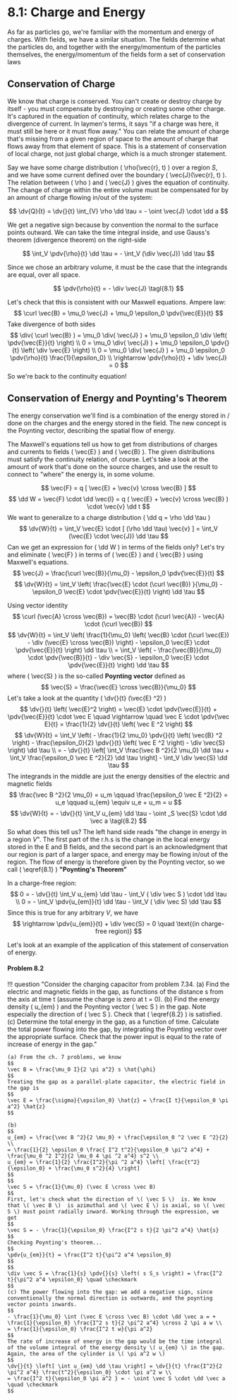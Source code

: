 # 8.1: Charge and Energy

As far as particles go, we're familiar with the momentum and energy of charges. With fields, we have a similar situation. The fields determine what the particles do, and together with the energy/momentum of the particles themselves, the energy/momentum of the fields form a set of conservation laws

## Conservation of Charge

We know that charge is conserved. You can't create or destroy charge by itself - you must compensate by destroying or creating some other charge. It's captured in the equation of continuity, which relates charge to the divergence of current. In laymen's terms, it says "if a charge was here, it must still be here or it must flow away." You can relate the amount of charge that's missing from a given region of space to the amount of charge that flows away from that element of space. This is a statement of conservation of local charge, not just global charge, which is a much stronger statement.

Say we have some charge distribution \( \rho(\vec{r}, t) \) over a region _S_, and we have some current defined over the boundary \( \vec{J}(\vec{r}, t) \). The relation between \( \rho \) and \( \vec{J} \) gives the equation of continuity. The change of charge within the entire volume must be compensated for by an amount of charge flowing in/out of the system:

$$
\dv{Q}{t} = \dv{}{t} \int_{V} \rho \dd \tau = - \oint \vec{J} \cdot \dd a
$$

We get a negative sign because by convention the normal to the surface points outward. We can take the time integral inside, and use Gauss's theorem (divergence theorem) on the right-side

$$
\int_V \pdv{\rho}{t} \dd \tau = - \int_V (\div \vec{J}) \dd \tau
$$

Since we chose an arbitrary volume, it must be the case that the integrands are equal, over all space.

$$
\pdv{\rho}{t} = - \div \vec{J} \tagl{8.1}
$$

Let's check that this is consistent with our Maxwell equations. Ampere law:
$$
\curl \vec{B} = \mu_0 \vec{J} + \mu_0 \epsilon_0 \pdv{\vec{E}}{t}
$$
Take divergence of both sides
$$
\div( \curl \vec{B} ) = \mu_0 \div( \vec{J} ) + \mu_0 \epsilon_0 \div \left( \pdv{\vec{E}}{t} \right) \\
0 = \mu_0 \div( \vec{J} ) + \mu_0 \epsilon_0 \pdv{}{t} \left( \div \vec{E} \right) \\
0 = \mu_0 \div( \vec{J} ) + \mu_0 \epsilon_0 \pdv{\rho}{t} \frac{1}{\epsilon_0} \\
\rightarrow \pdv{\rho}{t} + \div \vec{J} = 0
$$
So we're back to the continuity equation!

## Conservation of Energy and Poynting's Theorem

The energy conservation we'll find is a combination of the energy stored in / done on the charges and the energy stored in the field. The new concept is the Poynting vector, describing the spatial flow of energy.

The Maxwell's equations tell us how to get from distributions of charges and currents to fields \( \vec{E} \) and \( \vec{B} \). The given distributions must satisfy the continuity relation, of course. Let's take a look at the amount of work that's done on the source charges, and use the result to connect to "where" the energy is, in some volume.

$$
\vec{F} = q [ \vec{E} + \vec{v} \cross \vec{B} ]
$$
$$
\dd W = \vec{F} \cdot \dd \vec{l} = q ( \vec{E} + \vec{v} \cross \vec{B} ) \cdot \vec{v} \dd t
$$
We want to generalize to a charge distribution \( \dd q = \rho \dd \tau \) 
$$
\dv{W}{t} = \int_V \vec{E} \cdot [ (\rho \dd \tau) \vec{v} ] = \int_V (\vec{E} \cdot \vec{J}) \dd \tau
$$
Can we get an expression for \( \dd W \) in terms of the fields only? Let's try and eliminate \( \vec{F} \) in terms of \( \vec{E} \) and \( \vec{B} \) using Maxwell's equations.
$$
\vec{J} = \frac{\curl \vec{B}}{\mu_0} - \epsilon_0 \pdv{\vec{E}}{t}
$$
$$
\dv{W}{t} = \int_V \left( \frac{\vec{E} \cdot (\curl \vec{B}) }{\mu_0} - \epsilon_0 \vec{E} \cdot \pdv{\vec{E}}{t} \right) \dd \tau
$$

Using vector identity
$$
\curl (\vec{A} \cross \vec{B}) = \vec{B} \cdot (\curl \vec{A}) - \vec{A} \cdot (\curl \vec{B})
$$
$$
\dv{W}{t} = \int_V \left( \frac{1}{\mu_0} \left( \vec{B} \cdot (\curl \vec{E}) - \div (\vec{E} \cross \vec{B}) \right) - \epsilon_0 \vec{E} \cdot \pdv{\vec{E}}{t} \right) \dd \tau \\
= \int_V \left( - \frac{\vec{B}}{\mu_0} \cdot \pdv{\vec{B}}{t} - \div \vec{S} - \epsilon_0 \vec{E} \cdot \pdv{\vec{E}}{t} \right) \dd \tau
$$
where \( \vec{S} \) is the so-called __Poynting vector__ defined as
$$
\vec{S} = \frac{\vec{E} \cross \vec{B}}{\mu_0}
$$
Let's take a look at the quantity \( \dv{}{t} (\vec{E} ^2) \) 
$$
\dv{}{t} \left( \vec{E}^2 \right) = \vec{E} \cdot \pdv{\vec{E}}{t} + \pdv{\vec{E}}{t} \cdot \vec E \quad \rightarrow \quad \vec E \cdot \pdv{\vec E}{t} = \frac{1}{2} \dv{}{t} \left( \vec E ^2 \right)
$$
$$
\dv{W}{t} = \int_V  \left( - \frac{1}{2 \mu_0} \pdv{}{t} \left( \vec{B} ^2 \right) - \frac{\epsilon_0}{2} \pdv{}{t} \left( \vec E ^2 \right) - \div \vec{S} \right) \dd \tau \\
 = - \dv{}{t} \left[ \int_V \frac{\vec B ^2}{2 \mu_0} \dd \tau + \int_V \frac{\epsilon_0 \vec E ^2}{2} \dd \tau \right] - \int_V \div \vec{S} \dd \tau
$$
The integrands in the middle are just the energy densities of the electric and magnetic fields
$$
\frac{\vec B ^2}{2 \mu_0} = u_m \qquad \frac{\epsilon_0 \vec E ^2}{2}  = u_e \qquad u_{em} \equiv u_e + u_m = u
$$
$$
\dv{W}{t} = - \dv{}{t} \int_V u_{em} \dd \tau - \oint _S \vec{S} \cdot \dd \vec a \tagl{8.2}
$$
So what does this tell us? The left hand side reads "the change in energy in a region _V_". The first part of the r.h.s is the change in the local energy stored in the E and B fields, and the second part is an acknowledgment that our region is part of a larger space, and energy may be flowing in/out of the region. The flow of energy is therefore given by the Poynting vector, so we call \( \eqref{8.1} \) __"Poynting's Theorem"__

In a charge-free region:
$$
0 = - \dv{}{t} \int_V u_{em} \dd \tau - \int_V ( \div \vec S ) \cdot \dd \tau \\
0 = - \int_V \pdv{u_{em}}{t} \dd \tau - \int_V ( \div \vec S) \dd \tau
$$
Since this is true for any arbitrary _V_, we have
$$
\rightarrow \pdv{u_{em}}{t} + \div \vec{S} = 0 \quad \text{(in charge-free region)}
$$

Let's look at an example of the application of this statement of conservation of energy.

#### Problem 8.2

!!! question "Consider the charging capacitor from problem 7.34. (a) Find the electric and magnetic fields in the gap, as functions of the distance s from the axis at time t (assume the charge is zero at t = 0). (b) Find the energy density \( u_{em} \) and the Poynting vector \( \vec S \) in the gap. Note especially the direction of \( \vec S \). Check that \( \eqref{8.2} \) is satisfied. (c) Determine the total energy in the gap, as a function of time. Calculate the total power flowing into the gap, by integrating the Poynting vector over the appropriate surface. Check that the power input is equal to the rate of increase of energy in the gap."
    
    (a) From the ch. 7 problems, we know
    $$
    \vec B = \frac{\mu_0 I}{2 \pi a^2} s \hat{\phi}
    $$
    Treating the gap as a parallel-plate capacitor, the electric field in the gap is
    $$
    \vec E = \frac{\sigma}{\epsilon_0} \hat{z} = \frac{I t}{\epsilon_0 \pi a^2} \hat{z}
    $$

    (b)
    $$
    u_{em} = \frac{\vec B ^2}{2 \mu_0} + \frac{\epsilon_0 ^2 \vec E ^2}{2}  \\
    = \frac{1}{2} \epsilon_0 \frac{ I^2 t^2}{\epsilon_0 \pi^2 a^4} + \frac{\mu_0 ^2 I^2}{2 \mu_0 4 \pi ^2 a^4} s^2 \\
    u_{em} = \frac{1}{2} \frac{I^2}{\pi ^2 a^4} \left[ \frac{t^2}{\epsilon_0} + \frac{\mu_0 s^2}{4} \right]
    $$
    $$
    \vec S = \frac{1}{\mu_0} (\vec E \cross \vec B)
    $$
    First, let's check what the direction of \( \vec S \)  is. We know that \( \vec B \)  is azimuthal and \( \vec E \) is axial, so \( \vec S \) must point radially inward. Working through the expression, we get
    $$
    \vec S = - \frac{1}{\epsilon_0} \frac{I^2 s t}{2 \pi^2 a^4} \hat{s}
    $$
    Checking Poynting's theorem...
    $$
    \pdv{u_{em}}{t} = \frac{I^2 t}{\pi^2 a^4 \epsilon_0} 
    $$
    $$
    \div \vec S = \frac{1}{s} \pdv{}{s} \left( s S_s \right) = \frac{I^2 t}{\pi^2 a^4 \epsilon_0} \quad \checkmark
    $$
    (c) The power flowing into the gap: we add a negative sign, since conventionally the normal direction is outwards, and the poynting vector points inwards.
    $$
    - \frac{1}{\mu_0} \int (\vec E \cross \vec B) \cdot \dd \vec a = + \frac{1}{\epsilon_0} \frac{I^2 s t}{2 \pi^2 a^4} \cross 2 \pi a w \\
    = \frac{1}{\epsilon_0} \frac{I^2 t w}{\pi a^2}
    $$
    The rate of increase of energy in the gap would be the time integral of the volume integral of the energy density \( u_{em} \) in the gap. Again, the area of the cylinder is \( \pi a^2 w \) 
    $$
    \dv{}{t} \left[ \int u_{em} \dd \tau \right] = \dv{}{t} \frac{I^2}{2 \pi^2 a^4} \frac{t^2}{\epsilon_0} \cdot \pi a^2 w \\ 
    = \frac{I^2 t}{\epsilon_0 \pi a^2 } = - \oint \vec S \cdot \dd \vec a \quad \checkmark
    $$
    

